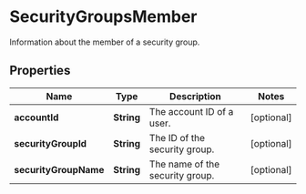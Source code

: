 

# SecurityGroupsMember

Information about the member of a security group.

## Properties

| Name | Type | Description | Notes |
|------------ | ------------- | ------------- | -------------|
|**accountId** | **String** | The account ID of a user. |  [optional] |
|**securityGroupId** | **String** | The ID of the security group. |  [optional] |
|**securityGroupName** | **String** | The name of the security group. |  [optional] |



